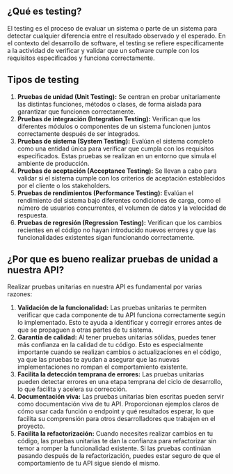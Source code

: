 
## ¿Qué es testing?

El testing es el proceso de evaluar un sistema o parte de un sistema para detectar cualquier diferencia entre el resultado observado y el esperado. En el contexto del desarrollo de software, el testing se refiere específicamente a la actividad de verificar y validar que un software cumple con los requisitos especificados y funciona correctamente.

## Tipos de testing

1. **Pruebas de unidad (Unit Testing):** Se centran en probar unitariamente las distintas funciones, métodos o clases, de forma aislada para garantizar que funcionen correctamente.
2. **Pruebas de integración (Integration Testing):** Verifican que los diferentes módulos o componentes de un sistema funcionen juntos correctamente después de ser integrados.
3. **Pruebas de sistema (System Testing):** Evalúan el sistema completo como una entidad única para verificar que cumpla con los requisitos especificados. Estas pruebas se realizan en un entorno que simula el ambiente de producción.
4. **Pruebas de aceptación (Acceptance Testing):** Se llevan a cabo para validar si el sistema cumple con los criterios de aceptación establecidos por el cliente o los stakeholders.
5. **Pruebas de rendimientos (Performance Testing):** Evalúan el rendimiento del sistema bajo diferentes condiciones de carga, como el número de usuarios concurrentes, el volumen de datos y la velocidad de respuesta.
6. **Pruebas de regresión (Regression Testing):** Verifican que los cambios recientes en el código no hayan introducido nuevos errores y que las funcionalidades existentes sigan funcionando correctamente.

## ¿Por que es bueno realizar pruebas de unidad a nuestra API?

Realizar pruebas unitarias en nuestra API es fundamental por varias razones:

1. **Validación de la funcionalidad:** Las pruebas unitarias te permiten verificar que cada componente de tu API funciona correctamente según lo implementado. Esto te ayuda a identificar y corregir errores antes de que se propaguen a otras partes de tu sistema.
2. **Garantía de calidad:** Al tener pruebas unitarias sólidas, puedes tener más confianza en la calidad de tu código. Esto es especialmente importante cuando se realizan cambios o actualizaciones en el código, ya que las pruebas te ayudan a asegurar que las nuevas implementaciones no rompan el comportamiento existente.
3. **Facilita la detección temprana de errores:** Las pruebas unitarias pueden detectar errores en una etapa temprana del ciclo de desarrollo, lo que facilita y acelera su corrección.
4. **Documentación viva:** Las pruebas unitarias bien escritas pueden servir como documentación viva de tu API. Proporcionan ejemplos claros de cómo usar cada función o endpoint y qué resultados esperar, lo que facilita su comprensión para otros desarrolladores que trabajen en el proyecto.
5. **Facilita la refactorización:** Cuando necesites realizar cambios en tu código, las pruebas unitarias te dan la confianza para refactorizar sin temor a romper la funcionalidad existente. Si las pruebas continúan pasando después de la refactorización, puedes estar seguro de que el comportamiento de tu API sigue siendo el mismo.